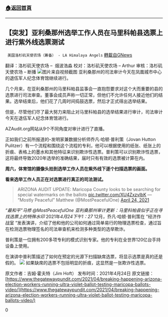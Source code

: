 ###  [:house:返回首頁](https://github.com/ourhimalayas/txt)
---

## 【突发】亚利桑那州选举工作人员在马里科帕县选票上进行紫外线选票测试
` 美国洛杉矶天使农场（筹备） - LA Himalaya Angels` [轉載自GNews](https://gnews.org/zh-hans/1138894/)

翻译：洛杉矶天使农场 –  烟波浩淼
校对：洛杉矶天使农场 – Arthur
审核：洛杉矶天使农场 – 断播
![]()![](https://gnews.org/wp-content/uploads/2021/04/ballot-ultraviolet.jpg)图片来自视频截图
亚利桑那州的司法审计今天在凤凰城市中心的退伍军人纪念体育馆继续进行。

几个月来，在亚利桑那州的马里科帕县监事会一直抱怨要求对这个大而重要的县的选票进行司法审查。董事会成员声称一切正常，但他们不允许任何人接近他们的结果。选举结束后，他们花了几周时间捣鼓选票，然后才正式得出选举结果。

但是，尽管他们尽了最大努力来阻止对马里科帕县的选举结果进行审计，司法审计今天在退伍军人纪念体育馆进行。

AZAudit.org网站从9个不同角度对审计进行了直播。

正如我们之前所报道的–发明家兼数据分析师乔凡·哈顿·普利策（Jovan Hutton Pulitzer）有一个流程和围绕这个流程的专利，他可以根据使用的纸张、纸张上的折痕、表格上的墨水和其他特征来识别欺诈性选票。普利策可以识别欺诈性选票，这将最终导致2020年选举的准确结果，届时只有有效的选票被计算在内。

**周六，体育馆的摄像头拍到选举工作人员在紫外线下逐个扫描选票的画面。**

**看来选举工作人员正在对选票进行真正的司法测试。**



> ARIZONA AUDIT UPDATE: Maricopa County looks to be searching for special watermarks on the ballots [pic.twitter.com/XU4ZxzvlbK](https://t.co/XU4ZxzvlbK)
> — “Mostly Peaceful” Matthew (@MostPeacefulOne) [April 24, 2021](https://twitter.com/MostPeacefulOne/status/1386024028888989701?ref_src=twsrc%5Etfw)


*“最和平”马修 @MostPeacefulOne*
*亚利桑那州审计更新：马里科帕县似乎正在寻找选票上的特殊水印*
2021年*4月24下午1：27*
12月，乔凡·哈顿·普利策在 “经济作战室 “发表演讲，介绍了他和他的公司如何通过简单易行的物理选票检查，通过旨在检测选票物理签名的司法审查机来检测多种类型的选举欺诈。

普利策是一位拥有200多项专利的模式识别专家。他的专利在全世界120亿台手持设备上使用。

在演讲中普利策描述了如何在预定的光源下扫描缺席选票，将显示选票是真的还是假的。
![]()![](https://gnews.org/wp-content/uploads/2021/04/kinematic-folds-ultraviolet-light-.jpg)
如果缺席的选票不包括明显的折痕，这显然是一张欺诈性选票。

原文作者：吉姆·霍夫特（Jim Hoft）
发布时间：2021年4月24日
原文链接：[https://www.thegatewaypundit.com/2021/04/breaking-happening-arizona-election-workers-running-ultra-violet-ballot-testing-maricopa-ballots-video/](https://www.thegatewaypundit.com/2021/04/breaking-happening-arizona-election-workers-running-ultra-violet-ballot-testing-maricopa-ballots-video/)

0
